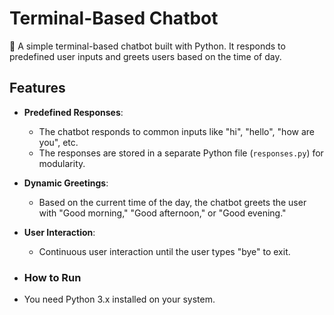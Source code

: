 # Terminal-Based Chatbot
🤖 A simple terminal-based chatbot built with Python. 
It responds to predefined user inputs and greets users based on the time of day.

## Features
- **Predefined Responses**:
    - The chatbot responds to common inputs like "hi", "hello", "how are you", etc.
    - The responses are stored in a separate Python file (`responses.py`) for modularity.

- **Dynamic Greetings**:
    - Based on the current time of the day, the chatbot greets the user with "Good morning," "Good afternoon," or "Good evening."

- **User Interaction**:
    - Continuous user interaction until the user types "bye" to exit.
 
- ### How to Run
- You need Python 3.x installed on your system.

